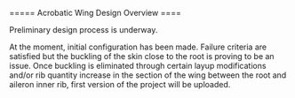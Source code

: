 ===== Acrobatic Wing Design Overview ====

Preliminary design process is underway. 

At the moment, initial configuration has been made. Failure criteria are satisfied but the buckling of the skin close to the root is proving to be an issue. Once buckling is eliminated through certain layup modifications and/or rib quantity increase in the section of the wing between the root and aileron inner rib, first version of the project will be uploaded. 
